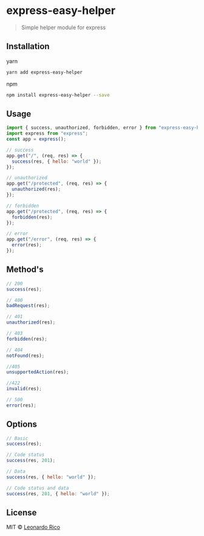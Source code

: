 # express-easy-helper

> Simple helper module for express

## Installation

yarn

```bash
yarn add express-easy-helper
```

npm

```bash
npm install express-easy-helper --save
```

## Usage

```javascript
import { success, unauthorized, forbidden, error } from "express-easy-helper";
import express from "express";
const app = express();

// success
app.get("/", (req, res) => {
  success(res, { hello: "world" });
});

// unauthorized
app.get("/protected", (req, res) => {
  unauthorized(res);
});

// forbidden
app.get("/protected", (req, res) => {
  forbidden(res);
});

// error
app.get("/error", (req, res) => {
  error(res);
});
```

## Method's

```javascript
// 200
success(res);

// 400
badRequest(res);

// 401
unauthorized(res);

// 403
forbidden(res);

// 404
notFound(res);

//405
unsupportedAction(res);

//422
invalid(res);

// 500
error(res);
```

## Options

```javascript
// Basic
success(res);

// Code status
success(res, 201);

// Data
success(res, { hello: "world" });

// Code status and data
success(res, 201, { hello: "world" });
```

## License

MIT © [Leonardo Rico](https://github.com/kevoj/express-easy-helper/blob/master/LICENSE)
